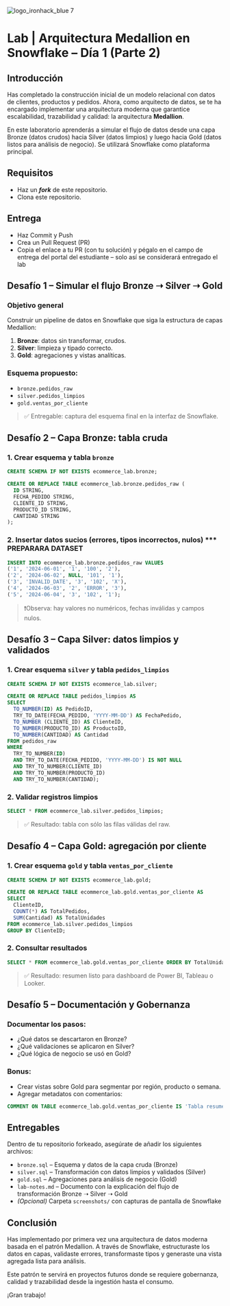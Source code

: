 ![logo\_ironhack\_blue 7](https://user-images.githubusercontent.com/23629340/40541063-a07a0a8a-601a-11e8-91b5-2f13e4e6b441.png)

# Lab | Arquitectura Medallion en Snowflake – Día 1 (Parte 2)

## Introducción

Has completado la construcción inicial de un modelo relacional con datos de clientes, productos y pedidos. Ahora, como arquitecto de datos, se te ha encargado implementar una arquitectura moderna que garantice escalabilidad, trazabilidad y calidad: la arquitectura **Medallion**.

En este laboratorio aprenderás a simular el flujo de datos desde una capa Bronze (datos crudos) hacia Silver (datos limpios) y luego hacia Gold (datos listos para análisis de negocio). Se utilizará Snowflake como plataforma principal.

## Requisitos

* Haz un ***fork*** de este repositorio.
* Clona este repositorio.

## Entrega

- Haz Commit y Push
- Crea un Pull Request (PR)
- Copia el enlace a tu PR (con tu solución) y pégalo en el campo de entrega del portal del estudiante – solo así se considerará entregado el lab

## Desafío 1 – Simular el flujo Bronze ➝ Silver ➝ Gold

### Objetivo general

Construir un pipeline de datos en Snowflake que siga la estructura de capas Medallion:

1. **Bronze**: datos sin transformar, crudos.
2. **Silver**: limpieza y tipado correcto.
3. **Gold**: agregaciones y vistas analíticas.

### Esquema propuesto:

* `bronze.pedidos_raw`
* `silver.pedidos_limpios`
* `gold.ventas_por_cliente`

> ✅ Entregable: captura del esquema final en la interfaz de Snowflake.

## Desafío 2 – Capa Bronze: tabla cruda

### 1. Crear esquema y tabla `bronze`

```sql
CREATE SCHEMA IF NOT EXISTS ecommerce_lab.bronze;

CREATE OR REPLACE TABLE ecommerce_lab.bronze.pedidos_raw (
  ID STRING,
  FECHA_PEDIDO STRING,
  CLIENTE_ID STRING,
  PRODUCTO_ID STRING,
  CANTIDAD STRING
);
```

### 2. Insertar datos sucios (errores, tipos incorrectos, nulos) *** PREPARARA DATASET

```sql
INSERT INTO ecommerce_lab.bronze.pedidos_raw VALUES
('1', '2024-06-01', '1', '100', '2'),
('2', '2024-06-02', NULL, '101', '1'),
('3', 'INVALID_DATE', '3', '102', 'X'),
('4', '2024-06-03', '2', 'ERROR', '3'),
('5', '2024-06-04', '3', '102', '1');
```

> ❗Observa: hay valores no numéricos, fechas inválidas y campos nulos.

## Desafío 3 – Capa Silver: datos limpios y validados

### 1. Crear esquema `silver` y tabla `pedidos_limpios`

```sql
CREATE SCHEMA IF NOT EXISTS ecommerce_lab.silver;

CREATE OR REPLACE TABLE pedidos_limpios AS
SELECT
  TO_NUMBER(ID) AS PedidoID,
  TRY_TO_DATE(FECHA_PEDIDO, 'YYYY-MM-DD') AS FechaPedido,
  TO_NUMBER (CLIENTE_ID) AS ClienteID,
  TO_NUMBER(PRODUCTO_ID) AS ProductoID,
  TO_NUMBER(CANTIDAD) AS Cantidad
FROM pedidos_raw
WHERE
  TRY_TO_NUMBER(ID)
  AND TRY_TO_DATE(FECHA_PEDIDO, 'YYYY-MM-DD') IS NOT NULL
  AND TRY_TO_NUMBER(CLIENTE_ID)
  AND TRY_TO_NUMBER(PRODUCTO_ID)
  AND TRY_TO_NUMBER(CANTIDAD);

```

### 2. Validar registros limpios

```sql
SELECT * FROM ecommerce_lab.silver.pedidos_limpios;
```

> ✅ Resultado: tabla con sólo las filas válidas del raw.

## Desafío 4 – Capa Gold: agregación por cliente

### 1. Crear esquema `gold` y tabla `ventas_por_cliente`

```sql
CREATE SCHEMA IF NOT EXISTS ecommerce_lab.gold;

CREATE OR REPLACE TABLE ecommerce_lab.gold.ventas_por_cliente AS
SELECT
  ClienteID,
  COUNT(*) AS TotalPedidos,
  SUM(Cantidad) AS TotalUnidades
FROM ecommerce_lab.silver.pedidos_limpios
GROUP BY ClienteID;
```

### 2. Consultar resultados

```sql
SELECT * FROM ecommerce_lab.gold.ventas_por_cliente ORDER BY TotalUnidades DESC;
```

> ✅ Resultado: resumen listo para dashboard de Power BI, Tableau o Looker.

## Desafío 5 – Documentación y Gobernanza

### Documentar los pasos:

* ¿Qué datos se descartaron en Bronze?
* ¿Qué validaciones se aplicaron en Silver?
* ¿Qué lógica de negocio se usó en Gold?

### Bonus:

* Crear vistas sobre Gold para segmentar por región, producto o semana.
* Agregar metadatos con comentarios:

```sql
COMMENT ON TABLE ecommerce_lab.gold.ventas_por_cliente IS 'Tabla resumen de ventas agregadas por cliente (Gold Layer)';
```

<!-- ## Entregables

* `bronze.sql`, `silver.sql`, `gold.sql`: scripts por capa.
* Capturas de pantalla de cada tabla creada.
* Explicación del flujo aplicado en un archivo README.

## Entrega

1. Crea una carpeta llamada `lab-snowflake-medallion`.
2. Añade los archivos `.sql` y `README.md` explicativo.
3. Sube al repositorio personal de GitHub.
4. Crea una PR con título `[lab-snowflake-medallion] Tu Nombre`. -->

## Entregables

Dentro de tu repositorio forkeado, asegúrate de añadir los siguientes archivos:

* `bronze.sql` – Esquema y datos de la capa cruda (Bronze)
* `silver.sql` – Transformación con datos limpios y validados (Silver)
* `gold.sql` – Agregaciones para análisis de negocio (Gold)
* `lab-notes.md` – Documento con la explicación del flujo de transformación Bronze ➝ Silver ➝ Gold
* *(Opcional)* Carpeta `screenshots/` con capturas de pantalla de Snowflake

## Conclusión

Has implementado por primera vez una arquitectura de datos moderna basada en el patrón Medallion. A través de Snowflake, estructuraste los datos en capas, validaste errores, transformaste tipos y generaste una vista agregada lista para análisis.

Este patrón te servirá en proyectos futuros donde se requiere gobernanza, calidad y trazabilidad desde la ingestión hasta el consumo.

¡Gran trabajo!
